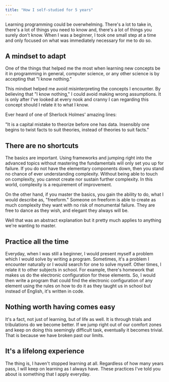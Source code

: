 ```yaml
---
title: "How I self-studied for 5 years"
---
```


Learning programming could be overwhelming. There's a lot to take in, there's a lot of things you need to know 
and, there's a lot of things you surely don't know. When I was a beginner, I took one small step at a time and only 
focused on what was immediately necessary for me to do so.

## A mindset to adapt
One of the things that helped me the most when learning new concepts be it in programming in general, computer science, or any other science
is by accepting that "I know nothing."

This mindset helped me avoid misinterpreting the concepts I encounter. By believing that "I know nothing," I could avoid making wrong assumptions.
It is only after I've looked at every nook and cranny I can regarding this concept should I relate it to what I know. 

Ever heard of one of Sherlock Holmes' amazing lines:

"It is a capital mistake to theorize before one has data. Insensibly one begins to twist facts to suit theories, instead of theories to suit facts."

## There are no shortcuts
The basics are important. Using frameworks and jumping right into the advanced topics without mastering the fundamentals will only set you up for failure.
If you do not have the elementary components down, then you stand no chance of ever understanding complexity. Without being able to touch on complexity,
you cannot create nor sustain further complexity. In this world, complexity is a requirement of improvement.

On the other hand, if you master the basics, you gain the ability to do, what I would describe as, "freeform." Someone on freeform
is able to create as much complexity they want with no risk of monumental failure. They are free to dance as they wish, and elegant
they always will be.

Well that was an abstract explanation but it pretty much applies to anything we're wanting to master.

## Practice all the time
Everyday, when I was still a beginner, I would present myself a problem which I would solve by writing a program. 
Sometimes, it's a problem I encounter naturally or I would search for one to solve myself. Other times, I relate it to 
other subjects in school. For example, there's homework that makes us do the electronic configuration for these elements.
So, I would then write a program that could find the electronic configuration of any element using the rules on how to do it
as they taught us in school but instead of English, it's written in code.

## Nothing worth having comes easy
It's a fact, not just of learning, but of life as well. It is through trials and tribulations do we become better.
If we jump right out of our comfort zones and keep on doing this seemingly difficult task, eventually it
becomes trivial. That is because we have broken past our limits.

## It's a lifelong experience
The thing is, I haven't stopped learning at all. Regardless of how many years pass, I will keep on learning as I always have.
These practices I've told you about is something that I apply everyday.

